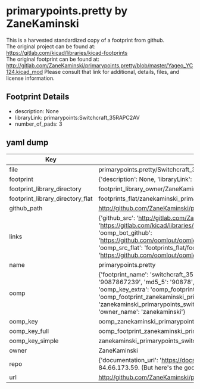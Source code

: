 # primarypoints.pretty by ZaneKaminski  
This is a harvested standardized copy of a footprint from github.  
The original project can be found at:  
https://gitlab.com/kicad/libraries/kicad-footprints  
The original footprint can be found at:
http://gitlab.com/ZaneKaminski/primarypoints.pretty/blob/master/Yageo_YC124.kicad_mod
Please consult that link for additional, details, files, and license information.  
## Footprint Details
* description: None  
* libraryLink: primarypoints:Switchcraft_35RAPC2AV  
* number_of_pads: 3  
## yaml dump  
| Key | Value |  
| --- | --- |  
| file | primarypoints.pretty/Switchcraft_35RAPC2AV.kicad_mod |  
| footprint | {'description': None, 'libraryLink': 'primarypoints:Switchcraft_35RAPC2AV', 'number_of_pads': 3} |  
| footprint_library_directory | footprint_library_owner/ZaneKaminski_primarypoints.pretty |  
| footprint_library_directory_flat | footprints_flat/zanekaminski_primarypoints_switchcraft_35rapc2av/working |  
| github_path | http://github.com/ZaneKaminski/primarypoints.pretty/blob/master/Switchcraft_35RAPC2AV.kicad_mod |  
| links | {'github_src': 'http://gitlab.com/ZaneKaminski/primarypoints.pretty/blob/master/Yageo_YC124.kicad_mod', 'github_src_repo': 'https://gitlab.com/kicad/libraries/kicad-footprints', 'oomp_bot': 'footprints/zanekaminski_primarypoints_switchcraft_35rapc2av/working', 'oomp_bot_github': 'https://github.com/oomlout/oomlout_oomp_footprint_bot/tree/main/footprints/zanekaminski_primarypoints_switchcraft_35rapc2av/working', 'oomp_src_flat': 'footprints_flat/footprints_flat/zanekaminski_primarypoints_switchcraft_35rapc2av/working', 'oomp_src_flat_github': 'https://github.com/oomlout/oomlout_oomp_footprint_src/tree/main/footprints_flat/zanekaminski_primarypoints_switchcraft_35rapc2av/working'} |  
| name | primarypoints.pretty |  
| oomp | {'footprint_name': 'switchcraft_35rapc2av', 'library_name': 'primarypoints', 'md5': '90878672396f173974464f1b8acd33f9', 'md5_10': '9087867239', 'md5_5': '90878', 'md5_6': '908786', 'oomp_key': 'oomp_zanekaminski_primarypoints_switchcraft_35rapc2av', 'oomp_key_extra': 'oomp_footprint_zanekaminski_primarypoints_switchcraft_35rapc2av', 'oomp_key_full': 'oomp_footprint_zanekaminski_primarypoints_switchcraft_35rapc2av_908786', 'oomp_key_simple': 'zanekaminski_primarypoints_switchcraft_35rapc2av', 'original_filename': 'primarypoints.pretty/Switchcraft_35RAPC2AV.kicad_mod', 'owner_name': 'zanekaminski'} |  
| oomp_key | oomp_zanekaminski_primarypoints_switchcraft_35rapc2av |  
| oomp_key_full | oomp_footprint_zanekaminski_primarypoints_switchcraft_35rapc2av |  
| oomp_key_simple | zanekaminski_primarypoints_switchcraft_35rapc2av |  
| owner | ZaneKaminski |  
| repo | {'documentation_url': 'https://docs.github.com/rest/overview/resources-in-the-rest-api#rate-limiting', 'message': "API rate limit exceeded for 84.66.173.59. (But here's the good news: Authenticated requests get a higher rate limit. Check out the documentation for more details.)"} |  
| url | http://github.com/ZaneKaminski/primarypoints.pretty |  

